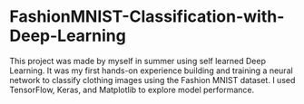# FashionMNIST-Classification-with-Deep-Learning
This project was made by myself in summer using self learned Deep Learning. It was my first hands-on experience building and training a neural network to classify clothing images using the Fashion MNIST dataset. I used TensorFlow, Keras, and Matplotlib to explore model performance.
